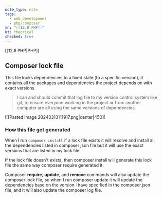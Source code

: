 ```yaml
---
note_type: note
tags:
  - web_development
  - php/composer
mn: "[[12.8 PHP]]"
kt: theorical
checked: true
---
```

[[12.8 PHP|PHP]]

## Composer lock file
This file locks dependencies to a fixed state (to a specific version), it contains all the packages and dependencies the project depends on with exact versions. 

>I can and should commit that log file to my version control system like git, to ensure everyone working in the project or from another computer are all using the same versions of dependencies.

![[Pasted image 20240313111917.png|center|450]]
### How this file get generated
When I run `composer install` if a lock file exists it will resolve and install all the dependencies listed in composer json file but it will use the exact versions that are listed in my lock file. 

If the lock file doesn't exists, then composer install will generate this lock file the same way composer require generated it. 

Composer **require**, **update**, and **remove** commands will also update the composer lock file, so when I run composer update it will update the dependencies base on the version I have specified in the composer.json file, and it will also update the composer log file. 



